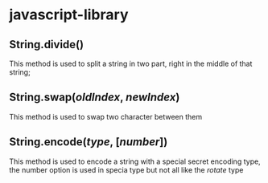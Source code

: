 # javascript-library

## String.divide()
This method is used to split a string in two part, right in the middle of that string;

## String.swap(*oldIndex*, *newIndex*)
This method is used to swap two character between them 
## String.encode(*type*, [*number*])
This method is used to encode a string with a special secret encoding type,
the number option is used in specia type but not all like the *rotate* type
